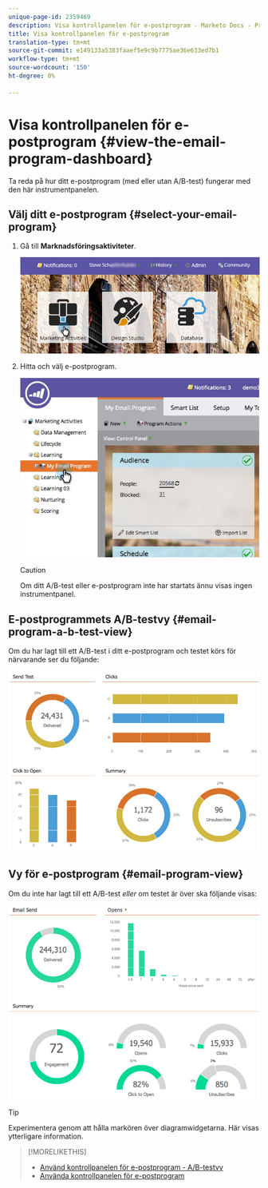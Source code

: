 ```yaml
---
unique-page-id: 2359469
description: Visa kontrollpanelen för e-postprogram - Marketo Docs - Produktdokumentation
title: Visa kontrollpanelen för e-postprogram
translation-type: tm+mt
source-git-commit: e149133a5383faaef5e9c9b7775ae36e633ed7b1
workflow-type: tm+mt
source-wordcount: '150'
ht-degree: 0%

---
```



# Visa kontrollpanelen för e-postprogram {#view-the-email-program-dashboard}

Ta reda på hur ditt e-postprogram (med eller utan A/B-test) fungerar med den här instrumentpanelen.

## Välj ditt e-postprogram {#select-your-email-program}

1. Gå till **Marknadsföringsaktiviteter**.

   ![](assets/login-marketing-activities.png)

1. Hitta och välj e-postprogram.

   ![](assets/selectemailprogram.jpg)

   >[!CAUTION]
   >
   >Om ditt A/B-test eller e-postprogram inte har startats ännu visas ingen instrumentpanel.

## E-postprogrammets A/B-testvy {#email-program-a-b-test-view}

Om du har lagt till ett A/B-test i ditt e-postprogram och testet körs för närvarande ser du följande:

![](assets/image2014-9-12-14-3a2-3a25.png)

## Vy för e-postprogram {#email-program-view}

Om du inte har lagt till ett A/B-test *eller* om testet är över ska följande visas:

![](assets/image2014-9-12-14-3a3-3a3.png)

>[!TIP]
>
>Experimentera genom att hålla markören över diagramwidgetarna. Här visas ytterligare information.

>[!MORELIKETHIS]
>
>* [Använd kontrollpanelen för e-postprogram - A/B-testvy](../../../../product-docs/email-marketing/email-programs/email-program-actions/email-test-a-b-test/use-the-email-program-dashboard-a-b-test-view.md)
>* [Använda kontrollpanelen för e-postprogram](use-the-email-program-dashboard.md)

>



